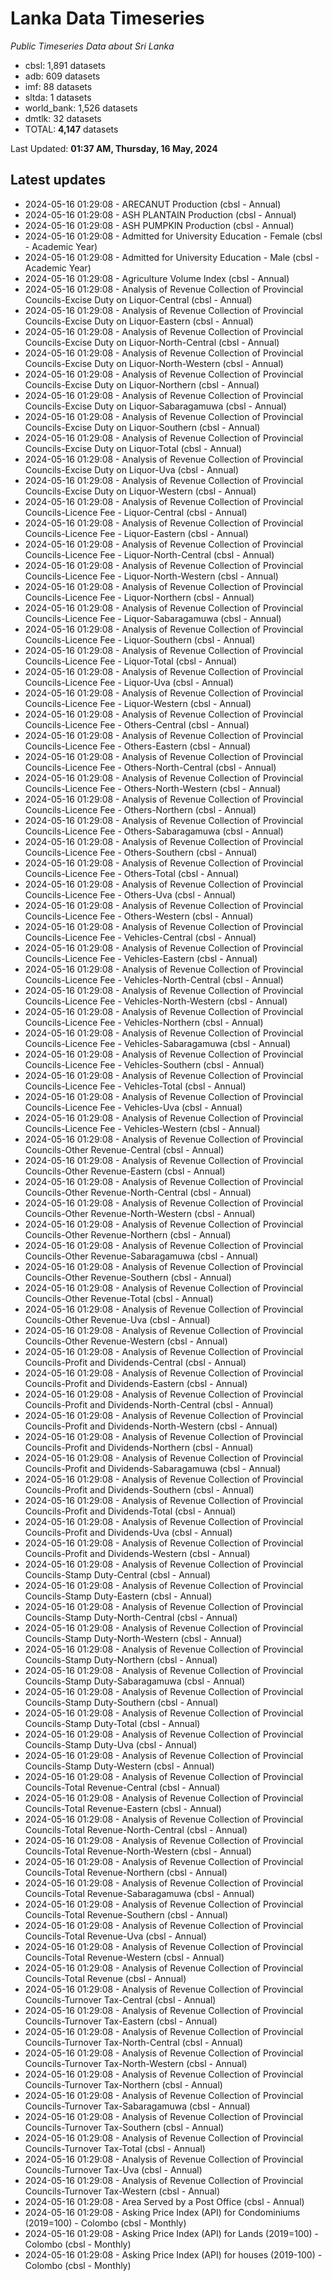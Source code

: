 # Lanka Data Timeseries
*Public Timeseries Data about Sri Lanka*

* cbsl: 1,891 datasets
* adb: 609 datasets
* imf: 88 datasets
* sltda: 1 datasets
* world_bank: 1,526 datasets
* dmtlk: 32 datasets
* TOTAL: **4,147** datasets

Last Updated: **01:37 AM, Thursday, 16 May, 2024**

## Latest updates

* 2024-05-16 01:29:08 - ARECANUT Production (cbsl - Annual)
* 2024-05-16 01:29:08 - ASH PLANTAIN Production (cbsl - Annual)
* 2024-05-16 01:29:08 - ASH PUMPKIN Production (cbsl - Annual)
* 2024-05-16 01:29:08 - Admitted for University Education - Female (cbsl - Academic Year)
* 2024-05-16 01:29:08 - Admitted for University Education - Male (cbsl - Academic Year)
* 2024-05-16 01:29:08 - Agriculture Volume Index (cbsl - Annual)
* 2024-05-16 01:29:08 - Analysis of Revenue Collection of Provincial Councils-Excise Duty on Liquor-Central (cbsl - Annual)
* 2024-05-16 01:29:08 - Analysis of Revenue Collection of Provincial Councils-Excise Duty on Liquor-Eastern (cbsl - Annual)
* 2024-05-16 01:29:08 - Analysis of Revenue Collection of Provincial Councils-Excise Duty on Liquor-North-Central (cbsl - Annual)
* 2024-05-16 01:29:08 - Analysis of Revenue Collection of Provincial Councils-Excise Duty on Liquor-North-Western (cbsl - Annual)
* 2024-05-16 01:29:08 - Analysis of Revenue Collection of Provincial Councils-Excise Duty on Liquor-Northern (cbsl - Annual)
* 2024-05-16 01:29:08 - Analysis of Revenue Collection of Provincial Councils-Excise Duty on Liquor-Sabaragamuwa (cbsl - Annual)
* 2024-05-16 01:29:08 - Analysis of Revenue Collection of Provincial Councils-Excise Duty on Liquor-Southern (cbsl - Annual)
* 2024-05-16 01:29:08 - Analysis of Revenue Collection of Provincial Councils-Excise Duty on Liquor-Total (cbsl - Annual)
* 2024-05-16 01:29:08 - Analysis of Revenue Collection of Provincial Councils-Excise Duty on Liquor-Uva (cbsl - Annual)
* 2024-05-16 01:29:08 - Analysis of Revenue Collection of Provincial Councils-Excise Duty on Liquor-Western (cbsl - Annual)
* 2024-05-16 01:29:08 - Analysis of Revenue Collection of Provincial Councils-Licence Fee - Liquor-Central (cbsl - Annual)
* 2024-05-16 01:29:08 - Analysis of Revenue Collection of Provincial Councils-Licence Fee - Liquor-Eastern (cbsl - Annual)
* 2024-05-16 01:29:08 - Analysis of Revenue Collection of Provincial Councils-Licence Fee - Liquor-North-Central (cbsl - Annual)
* 2024-05-16 01:29:08 - Analysis of Revenue Collection of Provincial Councils-Licence Fee - Liquor-North-Western (cbsl - Annual)
* 2024-05-16 01:29:08 - Analysis of Revenue Collection of Provincial Councils-Licence Fee - Liquor-Northern (cbsl - Annual)
* 2024-05-16 01:29:08 - Analysis of Revenue Collection of Provincial Councils-Licence Fee - Liquor-Sabaragamuwa (cbsl - Annual)
* 2024-05-16 01:29:08 - Analysis of Revenue Collection of Provincial Councils-Licence Fee - Liquor-Southern (cbsl - Annual)
* 2024-05-16 01:29:08 - Analysis of Revenue Collection of Provincial Councils-Licence Fee - Liquor-Total (cbsl - Annual)
* 2024-05-16 01:29:08 - Analysis of Revenue Collection of Provincial Councils-Licence Fee - Liquor-Uva (cbsl - Annual)
* 2024-05-16 01:29:08 - Analysis of Revenue Collection of Provincial Councils-Licence Fee - Liquor-Western (cbsl - Annual)
* 2024-05-16 01:29:08 - Analysis of Revenue Collection of Provincial Councils-Licence Fee - Others-Central (cbsl - Annual)
* 2024-05-16 01:29:08 - Analysis of Revenue Collection of Provincial Councils-Licence Fee - Others-Eastern (cbsl - Annual)
* 2024-05-16 01:29:08 - Analysis of Revenue Collection of Provincial Councils-Licence Fee - Others-North-Central (cbsl - Annual)
* 2024-05-16 01:29:08 - Analysis of Revenue Collection of Provincial Councils-Licence Fee - Others-North-Western (cbsl - Annual)
* 2024-05-16 01:29:08 - Analysis of Revenue Collection of Provincial Councils-Licence Fee - Others-Northern (cbsl - Annual)
* 2024-05-16 01:29:08 - Analysis of Revenue Collection of Provincial Councils-Licence Fee - Others-Sabaragamuwa (cbsl - Annual)
* 2024-05-16 01:29:08 - Analysis of Revenue Collection of Provincial Councils-Licence Fee - Others-Southern (cbsl - Annual)
* 2024-05-16 01:29:08 - Analysis of Revenue Collection of Provincial Councils-Licence Fee - Others-Total (cbsl - Annual)
* 2024-05-16 01:29:08 - Analysis of Revenue Collection of Provincial Councils-Licence Fee - Others-Uva (cbsl - Annual)
* 2024-05-16 01:29:08 - Analysis of Revenue Collection of Provincial Councils-Licence Fee - Others-Western (cbsl - Annual)
* 2024-05-16 01:29:08 - Analysis of Revenue Collection of Provincial Councils-Licence Fee - Vehicles-Central (cbsl - Annual)
* 2024-05-16 01:29:08 - Analysis of Revenue Collection of Provincial Councils-Licence Fee - Vehicles-Eastern (cbsl - Annual)
* 2024-05-16 01:29:08 - Analysis of Revenue Collection of Provincial Councils-Licence Fee - Vehicles-North-Central (cbsl - Annual)
* 2024-05-16 01:29:08 - Analysis of Revenue Collection of Provincial Councils-Licence Fee - Vehicles-North-Western (cbsl - Annual)
* 2024-05-16 01:29:08 - Analysis of Revenue Collection of Provincial Councils-Licence Fee - Vehicles-Northern (cbsl - Annual)
* 2024-05-16 01:29:08 - Analysis of Revenue Collection of Provincial Councils-Licence Fee - Vehicles-Sabaragamuwa (cbsl - Annual)
* 2024-05-16 01:29:08 - Analysis of Revenue Collection of Provincial Councils-Licence Fee - Vehicles-Southern (cbsl - Annual)
* 2024-05-16 01:29:08 - Analysis of Revenue Collection of Provincial Councils-Licence Fee - Vehicles-Total (cbsl - Annual)
* 2024-05-16 01:29:08 - Analysis of Revenue Collection of Provincial Councils-Licence Fee - Vehicles-Uva (cbsl - Annual)
* 2024-05-16 01:29:08 - Analysis of Revenue Collection of Provincial Councils-Licence Fee - Vehicles-Western (cbsl - Annual)
* 2024-05-16 01:29:08 - Analysis of Revenue Collection of Provincial Councils-Other Revenue-Central (cbsl - Annual)
* 2024-05-16 01:29:08 - Analysis of Revenue Collection of Provincial Councils-Other Revenue-Eastern (cbsl - Annual)
* 2024-05-16 01:29:08 - Analysis of Revenue Collection of Provincial Councils-Other Revenue-North-Central (cbsl - Annual)
* 2024-05-16 01:29:08 - Analysis of Revenue Collection of Provincial Councils-Other Revenue-North-Western (cbsl - Annual)
* 2024-05-16 01:29:08 - Analysis of Revenue Collection of Provincial Councils-Other Revenue-Northern (cbsl - Annual)
* 2024-05-16 01:29:08 - Analysis of Revenue Collection of Provincial Councils-Other Revenue-Sabaragamuwa (cbsl - Annual)
* 2024-05-16 01:29:08 - Analysis of Revenue Collection of Provincial Councils-Other Revenue-Southern (cbsl - Annual)
* 2024-05-16 01:29:08 - Analysis of Revenue Collection of Provincial Councils-Other Revenue-Total (cbsl - Annual)
* 2024-05-16 01:29:08 - Analysis of Revenue Collection of Provincial Councils-Other Revenue-Uva (cbsl - Annual)
* 2024-05-16 01:29:08 - Analysis of Revenue Collection of Provincial Councils-Other Revenue-Western (cbsl - Annual)
* 2024-05-16 01:29:08 - Analysis of Revenue Collection of Provincial Councils-Profit and Dividends-Central (cbsl - Annual)
* 2024-05-16 01:29:08 - Analysis of Revenue Collection of Provincial Councils-Profit and Dividends-Eastern (cbsl - Annual)
* 2024-05-16 01:29:08 - Analysis of Revenue Collection of Provincial Councils-Profit and Dividends-North-Central (cbsl - Annual)
* 2024-05-16 01:29:08 - Analysis of Revenue Collection of Provincial Councils-Profit and Dividends-North-Western (cbsl - Annual)
* 2024-05-16 01:29:08 - Analysis of Revenue Collection of Provincial Councils-Profit and Dividends-Northern (cbsl - Annual)
* 2024-05-16 01:29:08 - Analysis of Revenue Collection of Provincial Councils-Profit and Dividends-Sabaragamuwa (cbsl - Annual)
* 2024-05-16 01:29:08 - Analysis of Revenue Collection of Provincial Councils-Profit and Dividends-Southern (cbsl - Annual)
* 2024-05-16 01:29:08 - Analysis of Revenue Collection of Provincial Councils-Profit and Dividends-Total (cbsl - Annual)
* 2024-05-16 01:29:08 - Analysis of Revenue Collection of Provincial Councils-Profit and Dividends-Uva (cbsl - Annual)
* 2024-05-16 01:29:08 - Analysis of Revenue Collection of Provincial Councils-Profit and Dividends-Western (cbsl - Annual)
* 2024-05-16 01:29:08 - Analysis of Revenue Collection of Provincial Councils-Stamp Duty-Central (cbsl - Annual)
* 2024-05-16 01:29:08 - Analysis of Revenue Collection of Provincial Councils-Stamp Duty-Eastern (cbsl - Annual)
* 2024-05-16 01:29:08 - Analysis of Revenue Collection of Provincial Councils-Stamp Duty-North-Central (cbsl - Annual)
* 2024-05-16 01:29:08 - Analysis of Revenue Collection of Provincial Councils-Stamp Duty-North-Western (cbsl - Annual)
* 2024-05-16 01:29:08 - Analysis of Revenue Collection of Provincial Councils-Stamp Duty-Northern (cbsl - Annual)
* 2024-05-16 01:29:08 - Analysis of Revenue Collection of Provincial Councils-Stamp Duty-Sabaragamuwa (cbsl - Annual)
* 2024-05-16 01:29:08 - Analysis of Revenue Collection of Provincial Councils-Stamp Duty-Southern (cbsl - Annual)
* 2024-05-16 01:29:08 - Analysis of Revenue Collection of Provincial Councils-Stamp Duty-Total (cbsl - Annual)
* 2024-05-16 01:29:08 - Analysis of Revenue Collection of Provincial Councils-Stamp Duty-Uva (cbsl - Annual)
* 2024-05-16 01:29:08 - Analysis of Revenue Collection of Provincial Councils-Stamp Duty-Western (cbsl - Annual)
* 2024-05-16 01:29:08 - Analysis of Revenue Collection of Provincial Councils-Total Revenue-Central (cbsl - Annual)
* 2024-05-16 01:29:08 - Analysis of Revenue Collection of Provincial Councils-Total Revenue-Eastern (cbsl - Annual)
* 2024-05-16 01:29:08 - Analysis of Revenue Collection of Provincial Councils-Total Revenue-North-Central (cbsl - Annual)
* 2024-05-16 01:29:08 - Analysis of Revenue Collection of Provincial Councils-Total Revenue-North-Western (cbsl - Annual)
* 2024-05-16 01:29:08 - Analysis of Revenue Collection of Provincial Councils-Total Revenue-Northern (cbsl - Annual)
* 2024-05-16 01:29:08 - Analysis of Revenue Collection of Provincial Councils-Total Revenue-Sabaragamuwa (cbsl - Annual)
* 2024-05-16 01:29:08 - Analysis of Revenue Collection of Provincial Councils-Total Revenue-Southern (cbsl - Annual)
* 2024-05-16 01:29:08 - Analysis of Revenue Collection of Provincial Councils-Total Revenue-Uva (cbsl - Annual)
* 2024-05-16 01:29:08 - Analysis of Revenue Collection of Provincial Councils-Total Revenue-Western (cbsl - Annual)
* 2024-05-16 01:29:08 - Analysis of Revenue Collection of Provincial Councils-Total Revenue (cbsl - Annual)
* 2024-05-16 01:29:08 - Analysis of Revenue Collection of Provincial Councils-Turnover Tax-Central (cbsl - Annual)
* 2024-05-16 01:29:08 - Analysis of Revenue Collection of Provincial Councils-Turnover Tax-Eastern (cbsl - Annual)
* 2024-05-16 01:29:08 - Analysis of Revenue Collection of Provincial Councils-Turnover Tax-North-Central (cbsl - Annual)
* 2024-05-16 01:29:08 - Analysis of Revenue Collection of Provincial Councils-Turnover Tax-North-Western (cbsl - Annual)
* 2024-05-16 01:29:08 - Analysis of Revenue Collection of Provincial Councils-Turnover Tax-Northern (cbsl - Annual)
* 2024-05-16 01:29:08 - Analysis of Revenue Collection of Provincial Councils-Turnover Tax-Sabaragamuwa (cbsl - Annual)
* 2024-05-16 01:29:08 - Analysis of Revenue Collection of Provincial Councils-Turnover Tax-Southern (cbsl - Annual)
* 2024-05-16 01:29:08 - Analysis of Revenue Collection of Provincial Councils-Turnover Tax-Total (cbsl - Annual)
* 2024-05-16 01:29:08 - Analysis of Revenue Collection of Provincial Councils-Turnover Tax-Uva (cbsl - Annual)
* 2024-05-16 01:29:08 - Analysis of Revenue Collection of Provincial Councils-Turnover Tax-Western (cbsl - Annual)
* 2024-05-16 01:29:08 - Area Served by a Post Office (cbsl - Annual)
* 2024-05-16 01:29:08 - Asking Price Index (API) for Condominiums (2019=100) - Colombo (cbsl - Monthly)
* 2024-05-16 01:29:08 - Asking Price Index (API) for Lands (2019=100) - Colombo (cbsl - Monthly)
* 2024-05-16 01:29:08 - Asking Price Index (API) for houses (2019-100) - Colombo (cbsl - Monthly)